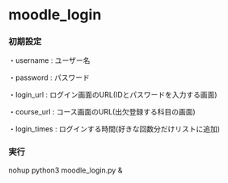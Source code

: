 # moodle_login

### 初期設定

・username : ユーザー名

・password : パスワード

・login_url : ログイン画面のURL(IDとパスワードを入力する画面)

・course_url : コース画面のURL(出欠登録する科目の画面)

・login_times : ログインする時間(好きな回数分だけリストに追加)




### 実行

nohup python3 moodle_login.py &
